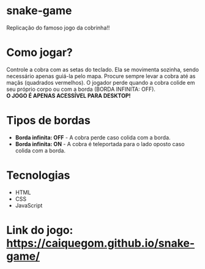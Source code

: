 # snake-game
Replicação do famoso jogo da cobrinha!!

# Como jogar?
Controle a cobra com as setas do teclado. Ela se movimenta sozinha, sendo necessário apenas guiá-la pelo mapa. Procure sempre levar a cobra até as maçãs (quadrados vermelhos). O jogador perde quando a cobra colide em seu próprio corpo ou com a borda (BORDA INFINITA: OFF). <br>
**O JOGO É APENAS ACESSÍVEL PARA DESKTOP!**

# Tipos de bordas
- **Borda infinita: OFF** - A cobra perde caso colida com a borda.
- **Borda infinita: ON** - A cobra é teleportada para o lado oposto caso colida com a borda.

# Tecnologias
- HTML
- CSS
- JavaScript

# Link do jogo: https://caiquegom.github.io/snake-game/
